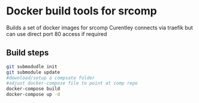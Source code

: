 # Docker build tools for srcomp

Builds a set of docker images for srcomp
Curentley connects via traefik but can use direct port 80 access if required

## Build steps

```bash
git submodudle init
git submodule update
#download/setup a compsate folder
#adjust docker-compose file to point at comp repo
docker-compose build
docker-compose up -d
```
